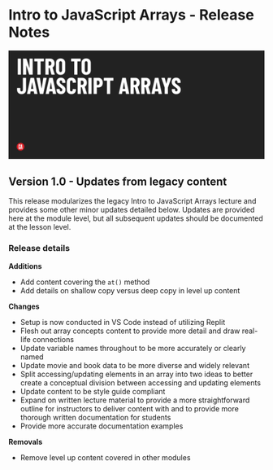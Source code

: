 # Intro to JavaScript Arrays - Release Notes

![Hero image](../assets/hero-secondary.png)

## Version 1.0 - Updates from legacy content

This release modularizes the legacy Intro to JavaScript Arrays lecture and provides some other minor updates detailed below. Updates are provided here at the module level, but all subsequent updates should be documented at the lesson level.

### Release details

**Additions**

- Add content covering the `at()` method
- Add details on shallow copy versus deep copy in level up content 

**Changes**

- Setup is now conducted in VS Code instead of utilizing Replit
- Flesh out array concepts content to provide more detail and draw real-life connections
- Update variable names throughout to be more accurately or clearly named
- Update movie and book data to be more diverse and widely relevant
- Split accessing/updating elements in an array into two ideas to better create a conceptual division between accessing and updating elements
- Update content to be style guide compliant
- Expand on written lecture material to provide a more straightforward outline for instructors to deliver content with and to provide more thorough written documentation for students
- Provide more accurate documentation examples

**Removals**

- Remove level up content covered in other modules 

